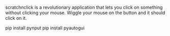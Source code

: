 scratchnclick is a revolutionary application that lets you click on something without clicking your mouse. Wiggle your mouse on the button and it should click on it. 

pip install pynput
pip install pyautogui

